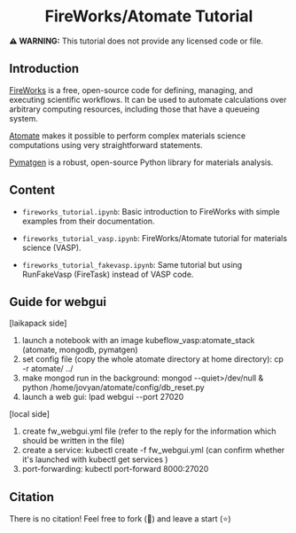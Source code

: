 <h1 align="center">FireWorks/Atomate Tutorial</h1>

**:warning: WARNING:** This tutorial does not provide any licensed code or file.

## Introduction
[FireWorks](https://materialsproject.github.io/fireworks/) is a free, open-source code for defining, managing, and executing scientific workflows. It can be used to automate calculations over arbitrary computing resources, including those that have a queueing system.

[Atomate](https://atomate.org) makes it possible to perform complex materials science computations using very straightforward statements.

[Pymatgen](https://pymatgen.org) is a robust, open-source Python library for materials analysis.

## Content

- `fireworks_tutorial.ipynb`: Basic introduction to FireWorks with simple examples from their documentation.

- `fireworks_tutorial_vasp.ipynb`: FireWorks/Atomate tutorial for materials science (VASP).

- `fireworks_tutorial_fakevasp.ipynb`: Same tutorial but using RunFakeVasp (FireTask) instead of VASP code.

## Guide for webgui
[laikapack side]
1. launch a notebook with an image kubeflow_vasp:atomate_stack (atomate, mongodb, pymatgen)
2. set config file (copy the whole atomate directory at home directory): cp -r atomate/ ../
3. make mongod run in the background: mongod --quiet>/dev/null & python /home/jovyan/atomate/config/db_reset.py
4. launch a web gui: lpad webgui --port 27020 

[local side]
1. create fw_webgui.yml file (refer to the reply for the information which should be written in the file)
2. create a service: kubectl create -f fw_webgui.yml (can confirm whether it's launched with kubectl get services )
3. port-forwarding: kubectl port-forward <notebook name> 8000:27020

## Citation

There is no citation! Feel free to fork (:fork_and_knife:) and leave a start (:star:)
